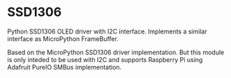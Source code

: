# SSD1306

Python SSD1306 OLED driver with I2C interface. Implements a similar interface as MicroPython FrameBuffer.

Based on the MicroPython SSD1306 driver implementation. But this module is only inteded to be used with I2C and supports Raspberry Pi using Adafruit PureIO SMBus implementation.

